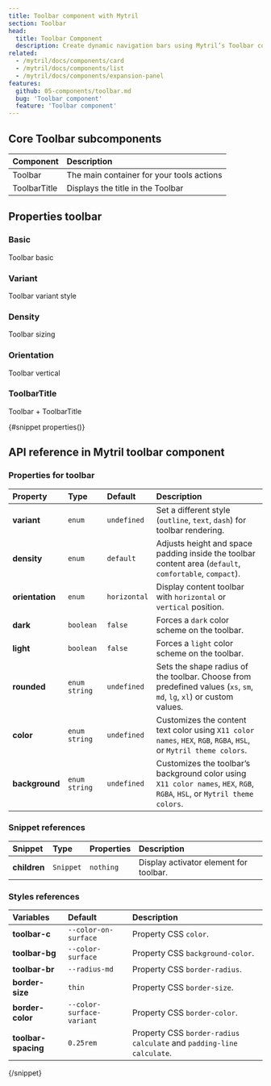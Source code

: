 ```yaml
---
title: Toolbar component with Mytril
section: Toolbar
head:
  title: Toolbar Component
  description: Create dynamic navigation bars using Mytril’s Toolbar component. Learn about its properties, subcomponents, and customization options for responsive and accessible designs.
related:
  - /mytril/docs/components/card
  - /mytril/docs/components/list
  - /mytril/docs/components/expansion-panel
features:
  github: 05-components/toolbar.md
  bug: 'Toolbar component'
  feature: 'Toolbar component'
---
```


<script>
  	import Code from "$components-docs/code.svelte"
</script>

## Core Toolbar subcomponents

| Component    | Description                               |
| :----------- | :---------------------------------------- |
| Toolbar      | The main container for your tools actions |
| ToolbarTitle | Displays the title in the Toolbar         |

## Properties toolbar

### Basic

Toolbar basic

### Variant

Toolbar variant style

### Density

Toolbar sizing

### Orientation

Toolbar vertical

### ToolbarTitle

Toolbar + ToolbarTitle

{#snippet properties()}

## API reference in Mytril toolbar component

### Properties for toolbar

| Property        | Type            | Default      | Description                                                                                                               |
| :-------------- | :-------------- | :----------- | :------------------------------------------------------------------------------------------------------------------------ |
| **variant**     | `enum`          | `undefined`  | Set a different style (`outline`, `text`, `dash`) for toolbar rendering.                                                  |
| **density**     | `enum`          | `default`    | Adjusts height and space padding inside the toolbar content area (`default`, `comfortable`, `compact`).                   |
| **orientation** | `enum`          | `horizontal` | Display content toolbar with `horizontal` or `vertical` position.                                                         |
| **dark**        | `boolean`       | `false`      | Forces a `dark` color scheme on the toolbar.                                                                              |
| **light**       | `boolean`       | `false`      | Forces a `light` color scheme on the toolbar.                                                                             |
| **rounded**     | `enum` `string` | `undefined`  | Sets the shape radius of the toolbar. Choose from predefined values (`xs`, `sm`, `md`, `lg`, `xl`) or custom values.      |
| **color**       | `enum` `string` | `undefined`  | Customizes the content text color using `X11 color names`, `HEX`, `RGB`, `RGBA`, `HSL`, or `Mytril theme colors`.         |
| **background**  | `enum` `string` | `undefined`  | Customizes the toolbar’s background color using `X11 color names`, `HEX`, `RGB`, `RGBA`, `HSL`, or `Mytril theme colors`. |

### Snippet references

| Snippet      | Type      | Properties | Description                            |
| :----------- | :-------- | :--------- | :------------------------------------- |
| **children** | `Snippet` | `nothing`  | Display activator element for toolbar. |

### Styles references

| Variables           | Default                   | Description                                                          |
| :------------------ | :------------------------ | :------------------------------------------------------------------- |
| **toolbar-c**       | `--color-on-surface`      | Property CSS `color`.                                                |
| **toolbar-bg**      | `--color-surface`         | Property CSS `background-color`.                                     |
| **toolbar-br**      | `--radius-md`             | Property CSS `border-radius`.                                        |
| **border-size**     | `thin`                    | Property CSS `border-size`.                                          |
| **border-color**    | `--color-surface-variant` | Property CSS `border-color`.                                         |
| **toolbar-spacing** | `0.25rem`                 | Property CSS `border-radius calculate` and `padding-line calculate`. |

{/snippet}

